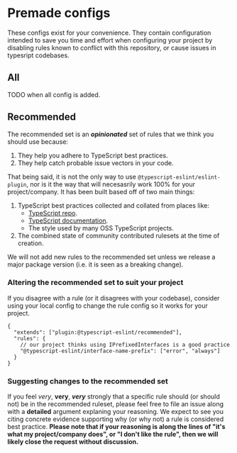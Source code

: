 # Premade configs

These configs exist for your convenience. They contain configuration intended to save you time and effort when configuring your project by disabling rules known to conflict with this repository, or cause issues in typesript codebases.

## All

TODO when all config is added.

## Recommended

The recommended set is an **_opinionated_** set of rules that we think you should use because:

1. They help you adhere to TypeScript best practices.
2. They help catch probable issue vectors in your code.

That being said, it is not the only way to use `@typescript-eslint/eslint-plugin`, nor is it the way that will necesasrily work 100% for your project/company. It has been built based off of two main things:

1. TypeScript best practices collected and collated from places like:
   - [TypeScript repo](https://github.com/Microsoft/TypeScript).
   - [TypeScript documentation](https://www.typescriptlang.org/docs/home.html).
   - The style used by many OSS TypeScript projects.
2. The combined state of community contributed rulesets at the time of creation.

We will not add new rules to the recommended set unless we release a major package version (i.e. it is seen as a breaking change).

### Altering the recommended set to suit your project

If you disagree with a rule (or it disagrees with your codebase), consider using your local config to change the rule config so it works for your project.

```cjson
{
  "extends": ["plugin:@typescript-eslint/recommended"],
  "rules": {
    // our project thinks using IPrefixedInterfaces is a good practice
    "@typescript-eslint/interface-name-prefix": ["error", "always"]
  }
}
```

### Suggesting changes to the recommended set

If you feel _very_, **very**, **_very_** strongly that a specific rule should (or should not) be in the recommended ruleset, please feel free to file an issue along with a **detailed** argument explaning your reasoning. We expect to see you citing concrete evidence supporting why (or why not) a rule is considered best practice. **Please note that if your reasoning is along the lines of "it's what my project/company does", or "I don't like the rule", then we will likely close the request without discussion.**
